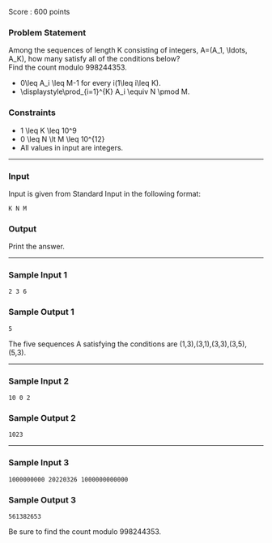 Score : 600 points

### Problem Statement

Among the sequences of length K consisting of integers, A=(A\_1, \ldots, A\_K), how many satisfy all of the conditions below?  
Find the count modulo 998244353.

* 0\leq A\_i \leq M-1 for every i(1\leq i\leq K).
* \displaystyle\prod\_{i=1}^{K} A\_i \equiv N \pmod M.

### Constraints

* 1 \leq K \leq 10^9
* 0 \leq N \lt M \leq 10^{12}
* All values in input are integers.

---

### Input

Input is given from Standard Input in the following format:

```
K N M
```

### Output

Print the answer.

---

### Sample Input 1

```
2 3 6
```

### Sample Output 1

```
5
```

The five sequences A satisfying the conditions are (1,3),(3,1),(3,3),(3,5),(5,3).

---

### Sample Input 2

```
10 0 2
```

### Sample Output 2

```
1023
```

---

### Sample Input 3

```
1000000000 20220326 1000000000000
```

### Sample Output 3

```
561382653
```

Be sure to find the count modulo 998244353.